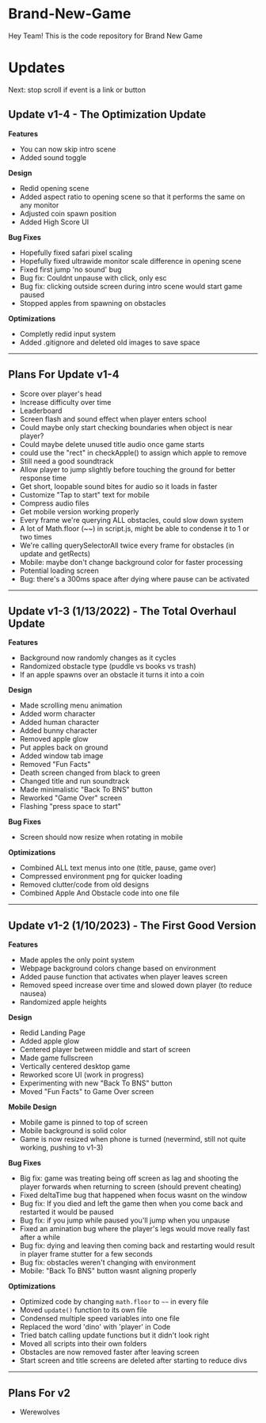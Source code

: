 ﻿# Brand-New-Game
Hey Team! This is the code repository for Brand New Game

# Updates

Next: stop scroll if event is a link or button

## Update v1-4 - The Optimization Update
**Features**
- You can now skip intro scene
- Added sound toggle

**Design**
- Redid opening scene
- Added aspect ratio to opening scene so that it performs the same on any monitor
- Adjusted coin spawn position
- Added High Score UI

**Bug Fixes**
- Hopefully fixed safari pixel scaling
- Hopefully fixed ultrawide monitor scale difference in opening scene
- Fixed first jump 'no sound' bug
- Bug fix: Couldnt unpause with click, only esc
- Bug fix: clicking outside screen during intro scene would start game paused
- Stopped apples from spawning on obstacles 

**Optimizations**
- Completly redid input system
- Added .gitignore and deleted old images to save space

---

## Plans For Update v1-4
- Score over player's head
- Increase difficulty over time
- Leaderboard
- Screen flash and sound effect when player enters school
- Could maybe only start checking boundaries when object is near player?
- Could maybe delete unused title audio once game starts
- could use the "rect" in checkApple() to assign which apple to remove
- Still need a good soundtrack
- Allow player to jump slightly before touching the ground for better response time
- Get short, loopable sound bites for audio so it loads in faster
- Customize "Tap to start" text for mobile
- Compress audio files
- Get mobile version working properly
- Every frame we're querying ALL obstacles, could slow down system
- A lot of Math.floor (~~) in script.js, might be able to condense it to 1 or two times
- We're calling querySelectorAll twice every frame for obstacles (in update and getRects)
- Mobile: maybe don't change background color for faster processing
- Potential loading screen
- Bug: there's a 300ms space after dying where pause can be activated

---

## Update v1-3 (1/13/2022) - The Total Overhaul Update
**Features**
- Background now randomly changes as it cycles
- Randomized obstacle type (puddle vs books vs trash)
- If an apple spawns over an obstacle it turns it into a coin

**Design**
- Made scrolling menu animation
- Added worm character
- Added human character
- Added bunny character
- Removed apple glow
- Put apples back on ground
- Added window tab image
- Removed "Fun Facts"
- Death screen changed from black to green
- Changed title and run soundtrack
- Made minimalistic "Back To BNS" button
- Reworked "Game Over" screen
- Flashing "press space to start"

**Bug Fixes**
- Screen should now resize when rotating in mobile

**Optimizations**
- Combined ALL text menus into one (title, pause, game over)
- Compressed environment png for quicker loading
- Removed clutter/code from old designs
- Combined Apple And Obstacle code into one file

---

## Update v1-2 (1/10/2023) - The First Good Version
**Features**
- Made apples the only point system
- Webpage background colors change based on environment
- Added pause function that activates when player leaves screen
- Removed speed increase over time and slowed down player (to reduce nausea)
- Randomized apple heights

**Design**
- Redid Landing Page
- Added apple glow
- Centered player between middle and start of screen
- Made game fullscreen
- Vertically centered desktop game
- Reworked score UI (work in progress)
- Experimenting with new "Back To BNS" button
- Moved "Fun Facts" to Game Over screen

**Mobile Design**
- Mobile game is pinned to top of screen
- Mobile background is solid color
- Game is now resized when phone is turned (nevermind, still not quite working, pushing to v1-3)

**Bug Fixes**
- Big fix: game was treating being off screen as lag and shooting the player forwards when returning to screen (should prevent cheating)
- Fixed deltaTime bug that happened when focus wasnt on the window
- Bug fix: If you died and left the game then when you come back and restarted it would be paused
- Bug fix: if you jump while paused you'll jump when you unpause
- Fixed an amination bug where the player's legs would move really fast after a while
- Bug fix: dying and leaving then coming back and restarting would result in player frame stutter for a few seconds
- Bug fix: obstacles weren't changing with environment
- Mobile: "Back To BNS" button wasnt aligning properly

**Optimizations**
- Optimized code by changing `math.floor` to `~~` in every file
- Moved `update()` function to its own file 
- Condensed multiple speed variables into one file
- Replaced the word 'dino' with 'player' in Code
- Tried batch calling update functions but it didn't look right
- Moved all scripts into their own folders
- Obstacles are now removed faster after leaving screen
- Start screen and title screens are deleted after starting to reduce divs

---

## Plans For v2

- Werewolves